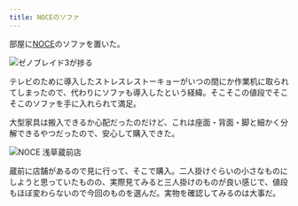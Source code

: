 ```yaml
---
title: NOCEのソファ
---
```

部屋に[NOCE](https://www.noce.co.jp/)のソファを置いた。

![](https://lh5.googleusercontent.com/39eO5wJGAbI39v_2KJEc9YloWPrpATngNFV51UJeE-vbptqAb7eDHpVSNfjzuNSYTMY6XgTU45Wqo5yptDyDo-9whl-e-6tieLud_i_1ufuFt4G7at7y8l18ZpBUo5xKccjlwoHqOn-g521tuVaezpo "ゼノブレイド3が捗る")

テレビのために導入したストレスレストーキョーがいつの間にか作業机に取られてしまったので、代わりにソファも導入したという経緯。そこそこの値段でそこそこのソファを手に入れられて満足。

大型家具は搬入できるか心配だったのだけど、これは座面・背面・脚と細かく分解できるやつだったので、安心して購入できた。

![](https://lh4.googleusercontent.com/UfhjgpTWyUczqDGpnksFB0ssMuT_l0i4ApMOBYm0ZXq32zHdi5tfagKelMOupS2Yox1_Z3DFRzJI87JDe1fmx8ZveFSY8Ip9QI5wTSI1DJYxaJV7Y5gCc0WBpiZ1R2_YzoqX6C_yFMClZnR827aEClU "NOCE 浅草蔵前店")

蔵前に店舗があるので見に行って、そこで購入。二人掛けぐらいの小さなものにしようと思っていたものの、実際見てみると三人掛けのものが良い感じで、値段もほぼ変わらないので今回のものを選んだ。実物を確認してみるのは大事だ。
